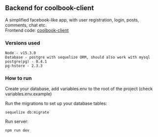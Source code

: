 ## Backend for coolbook-client

A simplified facebook-like app, with user registration, login, posts, comments, chat etc.<br />
Frontend code: [coolbook-client](https://github.com/marinqwe/coolbook-client)

### Versions used

```
Node - v15.3.0
Database - postgre with sequelize ORM, should also work with mysql
postgre(pg) - 8.4.1
pg-hstore - 2.3.3
```

### How to run

Create your database, add variables.env to the root of the project (check variables.env.example)

Run the migrations to set up your database tables:

```
sequelize db:migrate
```

Run server:

```
npm run dev
```
